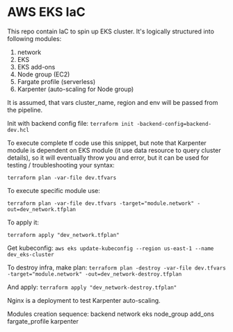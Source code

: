 # AWS EKS IaC

This repo contain IaC to spin up EKS cluster.
It's logically structured into following modules:
1) network
2) EKS
3) EKS add-ons
4) Node group (EC2)
5) Fargate profile (serverless)
6) Karpenter (auto-scaling for Node group)

It is assumed, that vars cluster_name, region and env will be passed from the pipeline.

Init with backend config file:
`terraform init -backend-config=backend-dev.hcl`

To execute complete tf code use this snippet, but note that Karpenter module is dependent on EKS module (it use data resource to query cluster details), so it will eventually throw you and error, but it can be used for testing / troubleshooting your syntax:

`terraform plan -var-file dev.tfvars`

To execute specific module use:

`terraform plan -var-file dev.tfvars -target="module.network" -out=dev_network.tfplan`

To apply it:

`terraform apply "dev_network.tfplan"`

Get kubeconfig:
`aws eks update-kubeconfig --region us-east-1 --name dev_eks-cluster`

To destroy infra, make plan:
`terraform plan -destroy -var-file dev.tfvars -target="module.network" -out=dev_network-destroy.tfplan`

And apply:
`terraform apply "dev_network-destroy.tfplan"`

Nginx is a deployment to test Karpenter auto-scaling.

Modules creation sequence:
backend
network
eks
node_group
add_ons
fargate_profile
karpenter